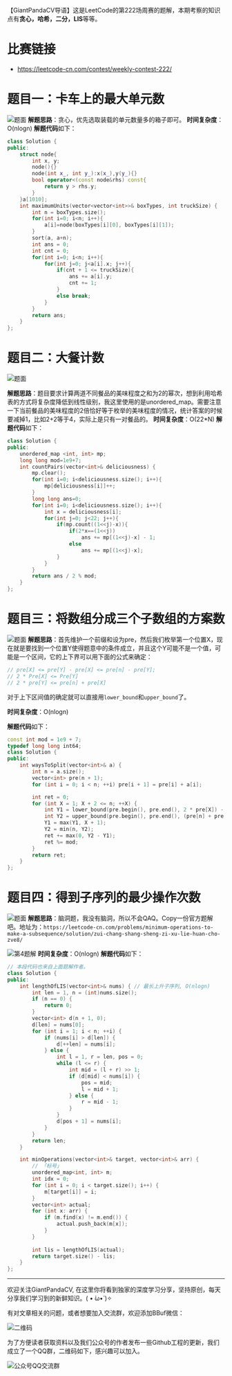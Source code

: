 【GiantPandaCV导语】这是LeetCode的第222场周赛的题解，本期考察的知识点有**贪心，哈希，二分，LIS**等等。

# 比赛链接
- https://leetcode-cn.com/contest/weekly-contest-222/

# 题目一：卡车上的最大单元数
![题面](https://img-blog.csdnimg.cn/20210110093838102.png?x-oss-process=image/watermark,type_ZmFuZ3poZW5naGVpdGk,shadow_10,text_aHR0cHM6Ly9ibG9nLmNzZG4ubmV0L2p1c3Rfc29ydA==,size_16,color_FFFFFF,t_70)
**解题思路**：贪心，优先选取装载的单元数量多的箱子即可。
**时间复杂度**：O(nlogn)
**解题代码**如下：

```cpp
class Solution {
public:
    struct node{
        int x, y;
        node(){}
        node(int x_, int y_):x(x_),y(y_){}
        bool operator<(const node&rhs) const{
            return y > rhs.y;
        }
    }a[1010];
    int maximumUnits(vector<vector<int>>& boxTypes, int truckSize) {
        int n = boxTypes.size();
        for(int i=0; i<n; i++){
            a[i]=node(boxTypes[i][0], boxTypes[i][1]);
        }
        sort(a, a+n);
        int ans = 0;
        int cnt = 0;
        for(int i=0; i<n; i++){
            for(int j=0; j<a[i].x; j++){
                if(cnt + 1 <= truckSize){
                    ans += a[i].y;
                    cnt += 1;
                }
                else break;
            }
        }
        return ans;
    }
};
```

# 题目二：大餐计数

![题面](https://img-blog.csdnimg.cn/20210110094904171.png?x-oss-process=image/watermark,type_ZmFuZ3poZW5naGVpdGk,shadow_10,text_aHR0cHM6Ly9ibG9nLmNzZG4ubmV0L2p1c3Rfc29ydA==,size_16,color_FFFFFF,t_70)

**解题思路**：题目要求计算两道不同餐品的美味程度之和为2的幂次，想到利用哈希表的方式将复杂度降低到线性级别，我这里使用的是unordered_map。需要注意一下当前餐品的美味程度的2倍恰好等于枚举的美味程度的情况，统计答案的时候要减掉1，比如2+2等于4，实际上是只有一对餐品的。
**时间复杂度**：O(22*N)
**解题代码**如下：

```cpp
class Solution {
public:
    unordered_map <int, int> mp;
    long long mod=1e9+7;
    int countPairs(vector<int>& deliciousness) {
        mp.clear();
        for(int i=0; i<deliciousness.size(); i++){
            mp[deliciousness[i]]++;
        }
        long long ans=0;
        for(int i=0; i<deliciousness.size(); i++){
            int x = deliciousness[i];
            for(int j=0; j<22; j++){
                if(mp.count((1<<j)-x)){
                    if(2*x==(1<<j))
                        ans += mp[(1<<j)-x] - 1;
                    else
                        ans += mp[(1<<j)-x];
                }
            }
        }
        return ans / 2 % mod;
    }
};
```

# 题目三：将数组分成三个子数组的方案数
![题面](https://img-blog.csdnimg.cn/20210110100604963.png?x-oss-process=image/watermark,type_ZmFuZ3poZW5naGVpdGk,shadow_10,text_aHR0cHM6Ly9ibG9nLmNzZG4ubmV0L2p1c3Rfc29ydA==,size_16,color_FFFFFF,t_70)
**解题思路**：首先维护一个前缀和设为pre，然后我们枚举第一个位置X，现在就是要找到一个位置Y使得题意中的条件成立，并且这个Y可能不是一个值，可能是一个区间，它的上下界可以用下面的公式来确定：

```cpp
// pre[X] <= pre[Y] - pre[X] <= pre[n] - pre[Y];
// 2 * Pre[X] <= Pre[Y]
// 2 * pre[Y] <= pre[n] + pre[X]
```

对于上下区间值的确定就可以直接用`lower_bound`和`upper_bound`了。

**时间复杂度**：O(nlogn)

**解题代码**如下：

```cpp
const int mod = 1e9 + 7;
typedef long long int64;
class Solution {
public:
    int waysToSplit(vector<int>& a) {
        int n = a.size();
        vector<int> pre(n + 1);
        for (int i = 0; i < n; ++i) pre[i + 1] = pre[i] + a[i];

        int ret = 0;
        for (int X = 1; X + 2 <= n; ++X) {
            int Y1 = lower_bound(pre.begin(), pre.end(), 2 * pre[X]) - pre.begin();
            int Y2 = upper_bound(pre.begin(), pre.end(), (pre[n] + pre[X]) / 2) - pre.begin();
            Y1 = max(Y1, X + 1);
            Y2 = min(n, Y2);
            ret += max(0, Y2 - Y1);
            ret %= mod;
        }
        return ret;
    }
};
```



# 题目四：得到子序列的最少操作次数

![题面](https://img-blog.csdnimg.cn/20210110102017724.png?x-oss-process=image/watermark,type_ZmFuZ3poZW5naGVpdGk,shadow_10,text_aHR0cHM6Ly9ibG9nLmNzZG4ubmV0L2p1c3Rfc29ydA==,size_16,color_FFFFFF,t_70)
**解题思路**：脑洞题，我没有脑洞，所以不会QAQ。Copy一份官方题解吧。地址为：`https://leetcode-cn.com/problems/minimum-operations-to-make-a-subsequence/solution/zui-chang-shang-sheng-zi-xu-lie-huan-cho-zve8/`

![第4题解](https://img-blog.csdnimg.cn/20210110102350139.png?x-oss-process=image/watermark,type_ZmFuZ3poZW5naGVpdGk,shadow_10,text_aHR0cHM6Ly9ibG9nLmNzZG4ubmV0L2p1c3Rfc29ydA==,size_16,color_FFFFFF,t_70)
**时间复杂度**：O(nlogn)
**解题代码**如下：

```cpp
// 本段代码也来自上面题解作者。
class Solution {
public:
    int lengthOfLIS(vector<int>& nums) { // 最长上升子序列, O(nlogn)
        int len = 1, n = (int)nums.size();
        if (n == 0) {
            return 0;
        }
        vector<int> d(n + 1, 0);
        d[len] = nums[0];
        for (int i = 1; i < n; ++i) {
            if (nums[i] > d[len]) {
                d[++len] = nums[i];
            } else {
                int l = 1, r = len, pos = 0;
                while (l <= r) {
                    int mid = (l + r) >> 1;
                    if (d[mid] < nums[i]) {
                        pos = mid;
                        l = mid + 1;
                    } else {
                        r = mid - 1;
                    }
                }
                d[pos + 1] = nums[i];
            }
        }
        return len;
    }

    int minOperations(vector<int>& target, vector<int>& arr) {
        // 「标号」
        unordered_map<int, int> m;
        int idx = 0;
        for (int i = 0; i < target.size(); i++) {
            m[target[i]] = i;
        }
        vector<int> actual;
        for (int x: arr) {
            if (m.find(x) != m.end()) {
                actual.push_back(m[x]);
            }
        }
        
        int lis = lengthOfLIS(actual);
        return target.size() - lis;
    }
};
```

-----------------------------------------------------------------------------------------------
欢迎关注GiantPandaCV, 在这里你将看到独家的深度学习分享，坚持原创，每天分享我们学习到的新鲜知识。( • ̀ω•́ )✧

有对文章相关的问题，或者想要加入交流群，欢迎添加BBuf微信：

![二维码](https://img-blog.csdnimg.cn/20200110234905879.png?x-oss-process=image/watermark,type_ZmFuZ3poZW5naGVpdGk,shadow_10,text_aHR0cHM6Ly9ibG9nLmNzZG4ubmV0L2p1c3Rfc29ydA==,size_16,color_FFFFFF,t_70)

为了方便读者获取资料以及我们公众号的作者发布一些Github工程的更新，我们成立了一个QQ群，二维码如下，感兴趣可以加入。

![公众号QQ交流群](https://img-blog.csdnimg.cn/20200517190745584.png#pic_center)